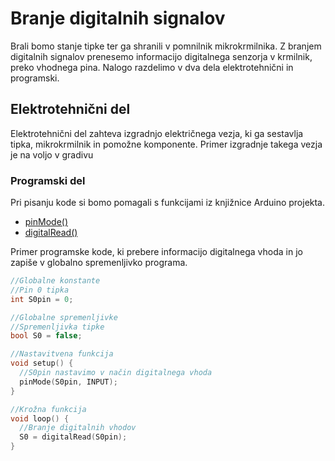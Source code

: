 # Branje digitalnih signalov

Brali bomo stanje tipke ter ga shranili v pomnilnik mikrokrmilnika. Z branjem digitalnih signalov prenesemo informacijo digitalnega senzorja v krmilnik, preko vhodnega pina. Nalogo razdelimo v dva dela elektrotehnični in programski.

## Elektrotehnični del

Elektrotehnični del zahteva izgradnjo električnega vezja, ki ga sestavlja tipka, mikrokrmilnik in pomožne komponente. Primer izgradnje takega vezja je na voljo v gradivu

### Programski del

Pri pisanju kode si bomo pomagali s funkcijami iz knjižnice Arduino projekta.

* [pinMode()](https://www.arduino.cc/reference/en/language/functions/digital-io/pinmode/)
* [digitalRead()](https://www.arduino.cc/reference/en/language/functions/digital-io/digitalread/)

Primer programske kode, ki prebere informacijo digitalnega vhoda in jo zapiše v globalno spremenljivko programa.

```c
//Globalne konstante
//Pin 0 tipka
int S0pin = 0;

//Globalne spremenljivke
//Spremenljivka tipke
bool S0 = false;

//Nastavitvena funkcija
void setup() {
  //S0pin nastavimo v način digitalnega vhoda
  pinMode(S0pin, INPUT);
}

//Krožna funkcija
void loop() {
  //Branje digitalnih vhodov
  S0 = digitalRead(S0pin);
}
```
